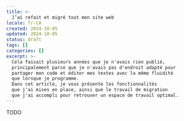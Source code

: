 ```yaml
---
title: >-
  J’ai refait et migré tout mon site web
locale: fr-CA
created: 2024-10-05
updated: 2024-10-05
status: draft
tags: []
categories: []
excerpt: >-
  Cela faisait plusieurs années que je n'avais rien publié,
  principalement parce que je n'avais pas d'endroit adapté pour
  partager mon code et éditer mes textes avec la même fluidité
  que lorsque je programme.
  Dans cet article, je vous présente les fonctionnalités
  que j'ai mises en place, ainsi que le travail de migration
  que j'ai accompli pour retrouver un espace de travail optimal.
---
```


TODO
